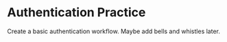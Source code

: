 # Authentication Practice


Create a basic authentication workflow. Maybe add bells and whistles later.

